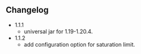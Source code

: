 ## Changelog

- 1.1.1
  - universal jar for 1.19-1.20.4.
- 1.1.2
  - add configuration option for saturation limit.